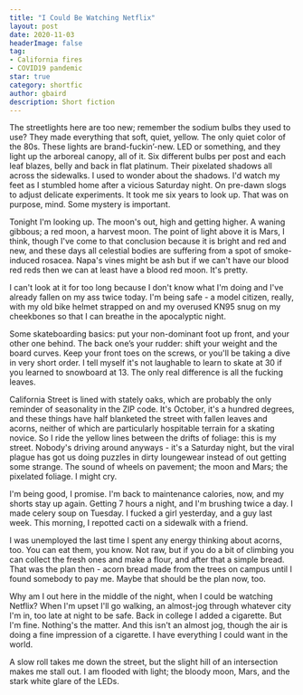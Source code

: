```yaml
---
title: "I Could Be Watching Netflix"
layout: post
date: 2020-11-03
headerImage: false
tag:
- California fires
- COVID19 pandemic
star: true
category: shortfic
author: gbaird
description: Short fiction
---
```



The streetlights here are too new; remember the sodium bulbs they used to use? They made everything that soft, quiet, yellow. The only quiet color of the 80s. These lights are brand-fuckin’-new. LED or something, and they light up the arboreal canopy, all of it. Six different bulbs per post and each leaf blazes, belly and back in flat platinum. Their pixelated shadows all across the sidewalks. I used to wonder about the shadows. I'd watch my feet as I stumbled home after a vicious Saturday night. On pre-dawn slogs to adjust delicate experiments. It took me six years to look up. That was on purpose, mind. Some mystery is important.


Tonight I'm looking up. The moon's out, high and getting higher. A waning gibbous; a red moon, a harvest moon. The point of light above it is Mars, I think, though I've come to that conclusion because it is bright and red and new, and these days all celestial bodies are suffering from a spot of smoke-induced rosacea. Napa's vines might be ash but if we can't have our blood red reds then we can at least have a blood red moon. It's pretty.


I can't look at it for too long because I don't know what I'm doing and I've already fallen on my ass twice today. I'm being safe - a model citizen, really, with my old bike helmet strapped on and my overused KN95 snug on my cheekbones so that I can breathe in the apocalyptic night.


Some skateboarding basics: put your non-dominant foot up front, and your other one behind. The back one’s your rudder: shift your weight and the board curves. Keep your front toes on the screws, or you'll be taking a dive in very short order. I tell myself it's not laughable to learn to skate at 30 if you learned to snowboard at 13. The only real difference is all the fucking leaves.


California Street is lined with stately oaks, which are probably the only reminder of seasonality in the ZIP code. It's October, it's a hundred degrees, and these things have half blanketed the street with fallen leaves and acorns, neither of which are particularly hospitable terrain for a skating novice. So I ride the yellow lines between the drifts of foliage: this is my street. Nobody's driving around anyways - it's a Saturday night, but the viral plague has got us doing puzzles in dirty loungewear instead of out getting some strange. The sound of wheels on pavement; the moon and Mars; the pixelated foliage. I might cry.


I'm being good, I promise. I'm back to maintenance calories, now, and my shorts stay up again. Getting 7 hours a night, and I'm brushing twice a day. I made celery soup on Tuesday. I fucked a girl yesterday, and a guy last week. This morning, I repotted cacti on a sidewalk with a friend.


I was unemployed the last time I spent any energy thinking about acorns, too. You can eat them, you know. Not raw, but if you do a bit of climbing you can collect the fresh ones and make a flour, and after that a simple bread. That was the plan then - acorn bread made from the trees on campus until I found somebody to pay me. Maybe that should be the plan now, too.


Why am I out here in the middle of the night, when I could be watching Netflix? When I'm upset I'll go walking, an almost-jog through whatever city I'm in, too late at night to be safe. Back in college I added a cigarette. But I'm fine. Nothing's the matter. And this isn't an almost jog, though the air is doing a fine impression of a cigarette. I have everything I could want in the world.


A slow roll takes me down the street, but the slight hill of an intersection makes me stall out. I am flooded with light; the bloody moon, Mars, and the stark white glare of the LEDs.
